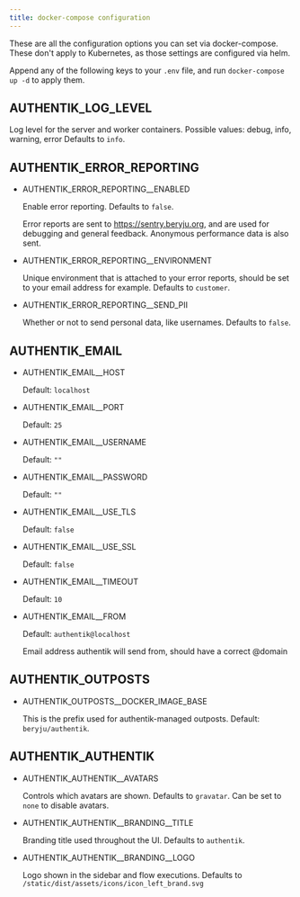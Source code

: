 ```yaml
---
title: docker-compose configuration
---
```


These are all the configuration options you can set via docker-compose. These don't apply to Kubernetes, as those settings are configured via helm.

Append any of the following keys to your `.env` file, and run `docker-compose up -d` to apply them.

## AUTHENTIK_LOG_LEVEL

Log level for the server and worker containers. Possible values: debug, info, warning, error
Defaults to `info`.

## AUTHENTIK_ERROR_REPORTING

- AUTHENTIK_ERROR_REPORTING__ENABLED

  Enable error reporting. Defaults to `false`.

  Error reports are sent to https://sentry.beryju.org, and are used for debugging and general feedback. Anonymous performance data is also sent.

- AUTHENTIK_ERROR_REPORTING__ENVIRONMENT

  Unique environment that is attached to your error reports, should be set to your email address for example. Defaults to `customer`.

- AUTHENTIK_ERROR_REPORTING__SEND_PII

  Whether or not to send personal data, like usernames. Defaults to `false`.

## AUTHENTIK_EMAIL

- AUTHENTIK_EMAIL__HOST

  Default: `localhost`

- AUTHENTIK_EMAIL__PORT

  Default: `25`

- AUTHENTIK_EMAIL__USERNAME

  Default: `""`

- AUTHENTIK_EMAIL__PASSWORD

  Default: `""`

- AUTHENTIK_EMAIL__USE_TLS

  Default: `false`

- AUTHENTIK_EMAIL__USE_SSL

  Default: `false`

- AUTHENTIK_EMAIL__TIMEOUT

  Default: `10`

- AUTHENTIK_EMAIL__FROM

  Default: `authentik@localhost`

  Email address authentik will send from, should have a correct @domain

## AUTHENTIK_OUTPOSTS

- AUTHENTIK_OUTPOSTS__DOCKER_IMAGE_BASE

  This is the prefix used for authentik-managed outposts. Default: `beryju/authentik`.

## AUTHENTIK_AUTHENTIK

- AUTHENTIK_AUTHENTIK__AVATARS

  Controls which avatars are shown. Defaults to `gravatar`. Can be set to `none` to disable avatars.

- AUTHENTIK_AUTHENTIK__BRANDING__TITLE

  Branding title used throughout the UI. Defaults to `authentik`.

- AUTHENTIK_AUTHENTIK__BRANDING__LOGO

  Logo shown in the sidebar and flow executions. Defaults to `/static/dist/assets/icons/icon_left_brand.svg`
